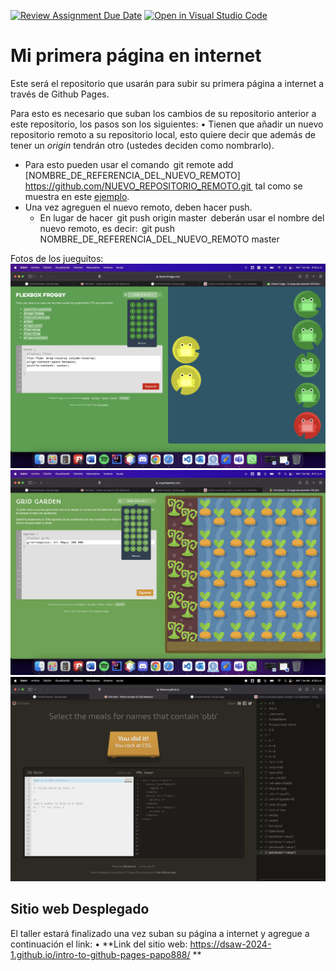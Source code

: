 [![Review Assignment Due Date](https://classroom.github.com/assets/deadline-readme-button-24ddc0f5d75046c5622901739e7c5dd533143b0c8e959d652212380cedb1ea36.svg)](https://classroom.github.com/a/wy9_8A-A)
[![Open in Visual Studio Code](https://classroom.github.com/assets/open-in-vscode-718a45dd9cf7e7f842a935f5ebbe5719a5e09af4491e668f4dbf3b35d5cca122.svg)](https://classroom.github.com/online_ide?assignment_repo_id=13707162&assignment_repo_type=AssignmentRepo)
# Mi primera página en internet
Este será el repositorio que usarán para subir su primera página a internet a través de Github Pages.

Para esto es necesario que suban los cambios de su repositorio anterior a este repositorio, los pasos son los siguientes:
•⁠  ⁠Tienen que añadir un nuevo repositorio remoto a su repositorio local, esto quiere decir que además de tener un *origin* tendrán otro (ustedes deciden como nombrarlo).
  - Para esto pueden usar el comando ⁠ git remote add [NOMBRE_DE_REFERENCIA_DEL_NUEVO_REMOTO] https://github.com/NUEVO_REPOSITORIO_REMOTO.git ⁠ tal como se muestra en este [ejemplo](https://articles.assembla.com/en/articles/1136998-how-to-add-a-new-remote-to-your-git-repo).
  - Una vez agreguen el nuevo remoto, deben hacer push.
     - En lugar de hacer ⁠ git push origin master ⁠ deberán usar el nombre del nuevo remoto, es decir: ⁠ git push NOMBRE_DE_REFERENCIA_DEL_NUEVO_REMOTO master ⁠


Fotos de los jueguitos:
![Foto Froggy](./design/flexboxfroggy.png)
![Foto Garden](./design/girdgarden.png)
![Foto Diner](./design/cssdiner.png)

## Sitio web Desplegado
El taller estará finalizado una vez suban su página a internet y agregue a continuación el link:
•⁠  ⁠**Link del sitio web: https://dsaw-2024-1.github.io/intro-to-github-pages-papo888/ **